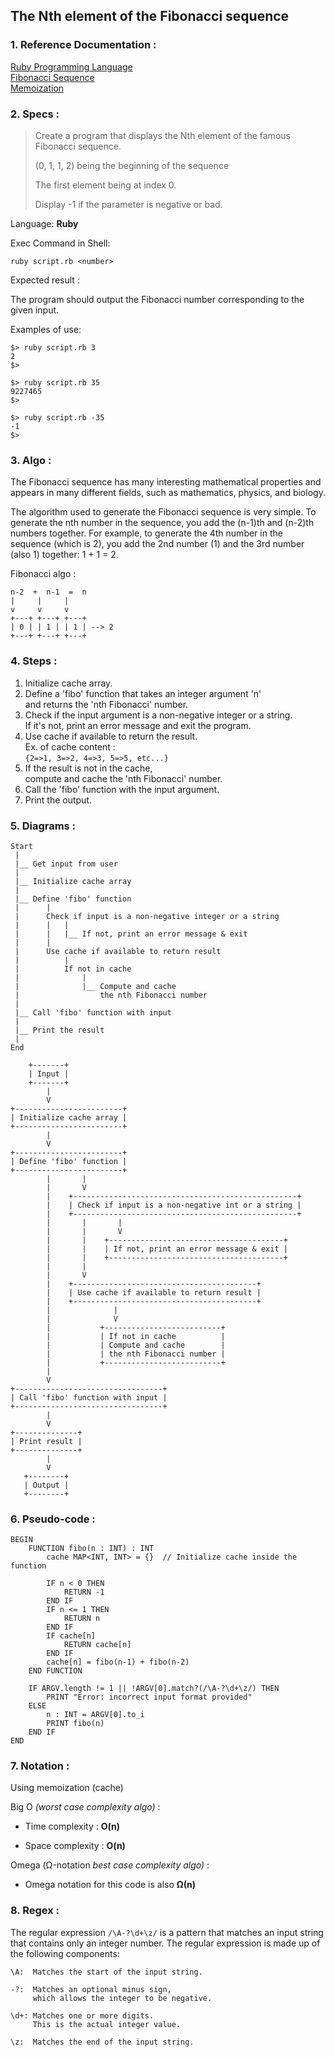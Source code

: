 ## The Nth element of the Fibonacci sequence

### 1. Reference Documentation :
[Ruby Programming Language](https://www.ruby-lang.org/en/)<br>
[Fibonacci Sequence](https://en.wikipedia.org/wiki/Fibonacci_number)<br>
[Memoization](https://en.wikipedia.org/wiki/Memoization)

### 2. Specs :

> Create a program that displays the Nth element
> of the famous Fibonacci sequence.
>
> (0, 1, 1, 2) being the beginning of the sequence
>
> The first element being at index 0.
>
> Display -1 if the parameter is negative or bad.

Language: <b>Ruby</b>

Exec Command in Shell:

```
ruby script.rb <number>
```

Expected result :

  The program should output the Fibonacci number 
  corresponding to the given input.

Examples of use:

```
$> ruby script.rb 3
2
$>
```

```
$> ruby script.rb 35
9227465
$>
```

```
$> ruby script.rb -35
-1
$>
```

### 3. Algo :

The Fibonacci sequence has many interesting mathematical properties
and appears in many different fields, such as mathematics, physics, and biology.

The algorithm used to generate the Fibonacci sequence is very simple.
To generate the nth number in the sequence,
you add the (n-1)th and (n-2)th numbers together.
For example, to generate the 4th number in the sequence (which is 2),
you add the 2nd number (1) and the 3rd number (also 1) together: 1 + 1 = 2.

Fibonacci algo :

```
n-2  +  n-1  =  n
|     |     |
v     v     v
+---+ +---+ +---+
| 0 | | 1 | | 1 | --> 2
+---+ +---+ +---+
```

### 4. Steps :

1. Initialize cache array.
2. Define a 'fibo' function that takes an integer argument 'n'<br>
   and returns the 'nth Fibonacci' number.
3. Check if the input argument is a non-negative integer or a string.<br>
   If it's not, print an error message and exit the program.
4. Use cache if available to return the result.<br>
   Ex. of cache content :<br>
   ```{2=>1, 3=>2, 4=>3, 5=>5, etc...}```
5. If the result is not in the cache,<br> compute and cache the 'nth Fibonacci' number.
6. Call the 'fibo' function with the input argument.
7. Print the output.

### 5. Diagrams :

```
Start
 |
 |__ Get input from user
 | 
 |__ Initialize cache array
 |
 |__ Define 'fibo' function
 |      |
 |      Check if input is a non-negative integer or a string
 |      |   |
 |      |   |__ If not, print an error message & exit
 |      |
 |      Use cache if available to return result
 |          |
 |          If not in cache
 |              |
 |              |__ Compute and cache
 |                  the nth Fibonacci number
 |
 |__ Call 'fibo' function with input
 |
 |__ Print the result
 | 
End
```

```
    +-------+
    | Input |
    +-------+
        |
        V
+------------------------+
| Initialize cache array |
+------------------------+
        |
        V
+------------------------+
| Define 'fibo' function |
+------------------------+
        |       |
        |       V
        |    +--------------------------------------------------+
        |    | Check if input is a non-negative int or a string |
        |    +--------------------------------------------------+
        |       |       |
        |       |       V
        |       |    +---------------------------------------+
        |       |    | If not, print an error message & exit |
        |       |    +---------------------------------------+
        |       |
        |       V
        |    +-----------------------------------------+
        |    | Use cache if available to return result |
        |    +-----------------------------------------+
        |              |
        |              V
        |           +--------------------------+
        |           | If not in cache          |
        |           | Compute and cache        |
        |           | the nth Fibonacci number |
        |           +--------------------------+
        |
        V
+---------------------------------+
| Call 'fibo' function with input |
+---------------------------------+
        |
        V
+--------------+
| Print result |
+--------------+
        |
        V
   +--------+
   | Output |
   +--------+
```


### 6. Pseudo-code :

```
BEGIN
    FUNCTION fibo(n : INT) : INT
        cache MAP<INT, INT> = {}  // Initialize cache inside the function

        IF n < 0 THEN
            RETURN -1
        END IF
        IF n <= 1 THEN
            RETURN n
        END IF
        IF cache[n]
            RETURN cache[n]
        END IF 
        cache[n] = fibo(n-1) + fibo(n-2)
    END FUNCTION

    IF ARGV.length != 1 || !ARGV[0].match?(/\A-?\d+\z/) THEN
        PRINT "Error: incorrect input format provided"
    ELSE
        n : INT = ARGV[0].to_i
        PRINT fibo(n)
    END IF
END
```

### 7. Notation :

Using memoization (cache)

Big O <em>(worst case complexity algo)</em> :

  - Time complexity : <b>O(n)</b>

  - Space complexity  : <b>O(n)</b>

Omega (Ω-notation <em>best case complexity algo)</em> :

  - Omega notation for this code is also <b>Ω(n)</b>


### 8. Regex :

The regular expression ```/\A-?\d+\z/``` is a pattern that matches an input string that contains only an integer number. The regular expression is made up of the following components:

    \A:  Matches the start of the input string.

    -?:  Matches an optional minus sign,
         which allows the integer to be negative.

    \d+: Matches one or more digits.
         This is the actual integer value.

    \z:  Matches the end of the input string.
